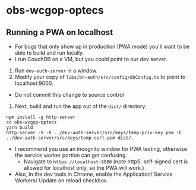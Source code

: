 # obs-wcgop-optecs


## Running a PWA on localhost

* For bugs that only show up in production (PWA mode) you'll want to be able to build and run locally.
* I run CouchDB on a VM, but you could point to our dev server.
1. Run `dev-auth-server` in a window.
1. Modify your copy of `libs/bn-auth/src/config/dbConfig.ts` to point to localhost:9000.
  * Do not commit this change to source control
1. Next, build and run the app out of the `dist/` directory:
```
npm install -g http-server
cd obs-wcgop-optecs
yarn build
http-server -S -K ../dev-auth-server/src/keys/temp-priv-key.pem -C ../dev-auth-server/src/keys/temp-cert.pem dist/.
```

* I recommend you use an incognito window for PWA testing, otherwise the service worker portion can get confusing.
  * Navigate to `https://localhost:8080` (note httpS. self-signed cert is allowed for localhost only, so the PWA will work.)
* Also, in the dev tools in Chrome, enable the Application/ Service Workers/ Update on reload checkbox.
